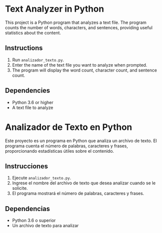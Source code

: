# Text Analyzer in Python

This project is a Python program that analyzes a text file. The program counts the number of words, characters, and sentences, providing useful statistics about the content.

## Instructions

1. Run `analizador_texto.py`.
2. Enter the name of the text file you want to analyze when prompted.
3. The program will display the word count, character count, and sentence count.

## Dependencies
- Python 3.6 or higher
- A text file to analyze

# Analizador de Texto en Python

Este proyecto es un programa en Python que analiza un archivo de texto. El programa cuenta el número de palabras, caracteres y frases, proporcionando estadísticas útiles sobre el contenido.

## Instrucciones

1. Ejecute `analizador_texto.py`.
2. Ingrese el nombre del archivo de texto que desea analizar cuando se le solicite.
3. El programa mostrará el número de palabras, caracteres y frases.

## Dependencias
- Python 3.6 o superior
- Un archivo de texto para analizar
